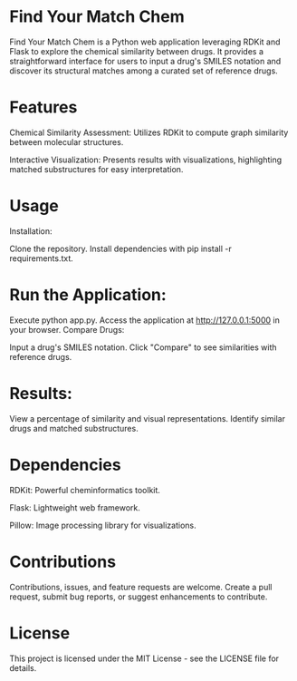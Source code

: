 # Find Your Match Chem

Find Your Match Chem is a Python web application leveraging RDKit and Flask to explore the chemical similarity between drugs. It provides a straightforward interface for users to input a drug's SMILES notation and discover its structural matches among a curated set of reference drugs.


# Features
Chemical Similarity Assessment: Utilizes RDKit to compute graph similarity between molecular structures.

Interactive Visualization: Presents results with visualizations, highlighting matched substructures for easy interpretation.

# Usage
Installation:

Clone the repository.
Install dependencies with pip install -r requirements.txt.

# Run the Application:

Execute python app.py.
Access the application at http://127.0.0.1:5000 in your browser.
Compare Drugs:

Input a drug's SMILES notation.
Click "Compare" to see similarities with reference drugs.

# Results:

View a percentage of similarity and visual representations.
Identify similar drugs and matched substructures.

# Dependencies
RDKit: Powerful cheminformatics toolkit.

Flask: Lightweight web framework.

Pillow: Image processing library for visualizations.

# Contributions
Contributions, issues, and feature requests are welcome. Create a pull request, submit bug reports, or suggest enhancements to contribute.

# License
This project is licensed under the MIT License - see the LICENSE file for details.
